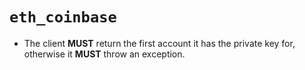 # `eth_coinbase`

* The client **MUST** return the first account it has the private key for, otherwise it **MUST** throw an exception.
